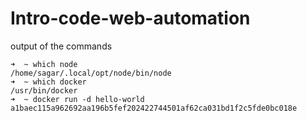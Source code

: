 # Intro-code-web-automation

output of the commands
```
➜  ~ which node
/home/sagar/.local/opt/node/bin/node
➜  ~ which docker
/usr/bin/docker
➜  ~ docker run -d hello-world
a1baec115a962692aa196b5fef202422744501af62ca031bd1f2c5fde0bc018e

```
